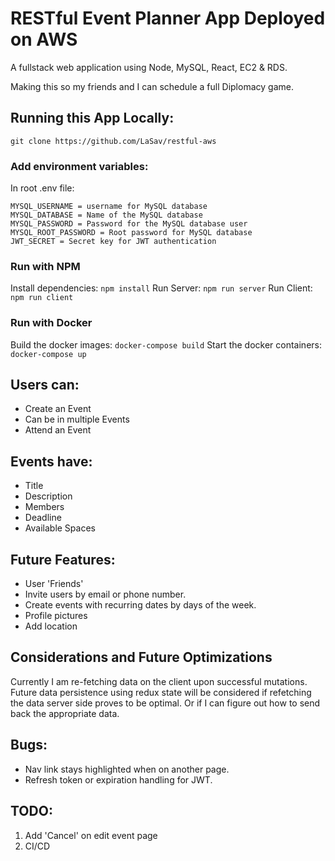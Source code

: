 # RESTful Event Planner App Deployed on AWS

A fullstack web application using Node, MySQL, React, EC2 & RDS.

Making this so my friends and I can schedule a full Diplomacy game.

## Running this App Locally:

`git clone https://github.com/LaSav/restful-aws`

### Add environment variables:

In root .env file:

```
MYSQL_USERNAME = username for MySQL database
MYSQL_DATABASE = Name of the MySQL database
MYSQL_PASSWORD = Password for the MySQL database user
MYSQL_ROOT_PASSWORD = Root password for MySQL database
JWT_SECRET = Secret key for JWT authentication
```

### Run with NPM

Install dependencies: `npm install`
Run Server: `npm run server`
Run Client: `npm run client`

### Run with Docker

Build the docker images: `docker-compose build`
Start the docker containers: `docker-compose up`

## Users can:

- Create an Event
- Can be in multiple Events
- Attend an Event

## Events have:

- Title
- Description
- Members
- Deadline
- Available Spaces

## Future Features:

- User 'Friends'
- Invite users by email or phone number.
- Create events with recurring dates by days of the week.
- Profile pictures
- Add location

## Considerations and Future Optimizations

Currently I am re-fetching data on the client upon successful mutations. Future data persistence using redux state will be considered if refetching the data server side proves to be optimal. Or if I can figure out how to send back the appropriate data.

## Bugs:

- Nav link stays highlighted when on another page.
- Refresh token or expiration handling for JWT.

## TODO:

1. Add 'Cancel' on edit event page
2. CI/CD
